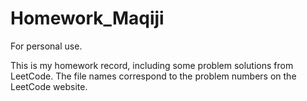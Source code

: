 # Homework_Maqiji

For personal use.

This is my homework record, including some problem solutions from LeetCode. The file names correspond to the problem numbers on the LeetCode website.
